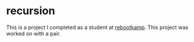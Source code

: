 # recursion
This is a project I completed as a student at [rebootkamp](http://rbk.org/). This project was worked on with a pair.